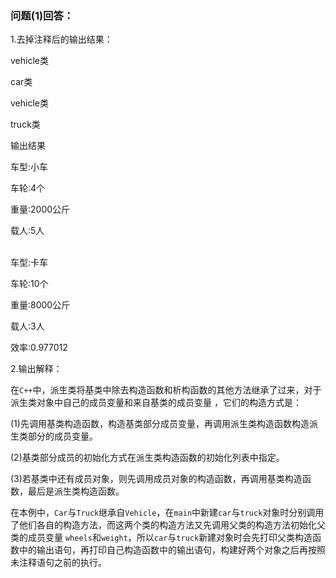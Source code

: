 ### 问题(1)回答：

1.去掉注释后的输出结果：

vehicle类

car类

vehicle类

truck类

输出结果

车型:小车

车轮:4个

重量:2000公斤

载人:5人<br/><br/>


车型:卡车

车轮:10个

重量:8000公斤

载人:3人

效率:0.977012

2.输出解释：

在`C++`中，派生类将基类中除去构造函数和析构函数的其他方法继承了过来，对于派生类对象中自己的成员变量和来自基类的成员变量
，它们的构造方式是：

(1)先调用基类构造函数，构造基类部分成员变量，再调用派生类构造函数构造派生类部分的成员变量。

(2)基类部分成员的初始化方式在派生类构造函数的初始化列表中指定。

(3)若基类中还有成员对象，则先调用成员对象的构造函数，再调用基类构造函数，最后是派生类构造函数。

在本例中，`Car`与`Truck`继承自`Vehicle`，在`main`中新建`car`与`truck`对象时分别调用了他们各自的构造方法，而这两个类的构造方法又先调用父类的构造方法初始化父类的成员变量
`wheels`和`weight`，所以`car`与`truck`新建对象时会先打印父类构造函数中的输出语句，再打印自己构造函数中的输出语句，构建好两个对象之后再按照未注释语句之前的执行。